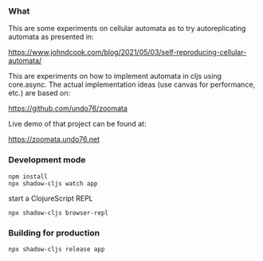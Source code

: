 ### What 
This are some experiments on cellular automata as to try autoreplicating automata as presented in:

https://www.johndcook.com/blog/2021/05/03/self-reproducing-cellular-automata/

This are experiments on how to implement automata in cljs using core.async. 
The actual implementation ideas (use canvas for performance, etc.) are based on:

https://github.com/undo76/zoomata

Live demo of that project can be found at:

https://zoomata.undo76.net


### Development mode
```
npm install
npx shadow-cljs watch app
```
start a ClojureScript REPL
```
npx shadow-cljs browser-repl
```
### Building for production

```
npx shadow-cljs release app
```
